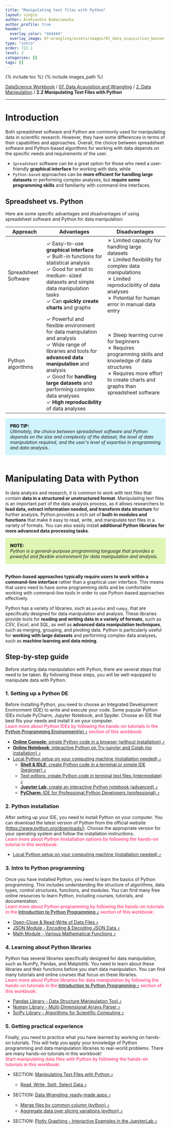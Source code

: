 ```yaml
---
title: "Manipulating text files with Python"
layout: single
author: Aleksandra Badaczewska
author_profile: true
header:
  overlay_color: "444444"
  overlay_image: 07-wrangling/assets/images/07_data_acquisition_banner.png
type: "intro"
order: 722.1
level: 2
categories: []
tags: []
---
```


{% include toc %}
{% include images_path %}

[DataScience Workbook](https://datascience.101workbook.org/) / [07. Data Acquisition and Wrangling](../../00-DataParsing-LandingPage.md) / [2. Data Manipulation](../01-data-manipulation.md) / **2.2 Manipulating Text Files with Python**

---


# Introduction

Both spreadsheet software and Python are commonly used for manipulating data in scientific research. However, they have some differences in terms of their capabilities and approaches. Overall, the choice between spreadsheet software and Python-based algorithms for working with data depends on the specific needs and requirements of the user.
* `Spreadsheet` software can be a great option for those who need a user-friendly **graphical interface** for working with data, while
* `Python-based` approaches can be **more efficient for handling large datasets** or performing complex analyses, but **require some programming skills** and familiarity with command-line interfaces.

## Spreadsheet vs. Python

Here are some specific advantages and disadvantages of using spreadsheet software and Python for data manipulation:

| Approach | Advantages | Disadvantages |
|----------|------------|---------------|
| Spreadsheet Software | ✓ Easy-to-use **graphical interface** <br>✓ Built-in functions for statistical analysis <br>✓ Good for small to medium-sized datasets and simple data manipulation tasks <br>✓ Can **quickly create charts** and graphs | ✗ Limited capacity for handling large datasets <br>✗ Limited flexibility for complex data manipulations <br>✗ Limited reproducibility of data analyses <br>✗ Potential for human error in manual data entry |
| Python algorithms | ✓ Powerful and flexible environment for data manipulation and analysis <br>✓ Wide range of libraries and tools for **advanced data manipulation** and analysis <br>✓ Good for **handling large datasets** and performing complex data analyses <br>✓ **High reproducibility** of data analyses | ✗ Steep learning curve for beginners <br>✗ Requires programming skills and knowledge of data structures <br>✗ Requires more effort to create charts and graphs than spreadsheet software |

<div style="background: #cff4fc; padding: 15px;">
<span style="font-weight:800;">PRO TIP:</span>
<br><span style="font-style:italic;">
Ultimately, the choice between spreadsheet software and Python depends on the size and complexity of the dataset, the level of data manipulation required, and the user's level of expertise in programming and data analysis.
</span>
</div><br>

# Manipulating Data with Python

In data analysis and research, it is common to work with text files that contain **data in a structured or unstructured format**. Manipulating text files is an important part of the data analysis process, as it allows researchers to **load data, extract information needed, and transform data structure** for further analysis. Python provides a rich set of **built-in modules and functions** that make it easy to read, write, and manipulate text files in a variety of formats. You can also easily install **additional Python libraries for more advanced data processing tasks**.

<div style="background: #dff5b3; padding: 15px;">
<span style="font-weight:800;">NOTE:</span>
<br><span style="font-style:italic;">
Python is a general-purpose programming language that provides a powerful and flexible environment for data manipulation and analysis.
</span>
</div><br>

**Python-based approaches typically require users to work within a command-line interface** rather than a graphical user interface. This means that users need to have some programming skills and be comfortable working with command-line tools in order to use Python-based approaches effectively.

Python has a variety of libraries, such as `pandas` and `numpy`, that are specifically designed for data manipulation and analysis. These libraries provide tools for **reading and writing data in a variety of formats**, such as *CSV*, *Excel*, and *SQL*, as well as **advanced data manipulation techniques**, such as merging, grouping, and pivoting data. Python is particularly useful for **working with large datasets** and performing complex data analyses, such as **machine learning and data mining**.

## Step-by-step guide

Before starting data manipulation with Python, there are several steps that need to be taken. By following these steps, you will be well-equipped to manipulate data with Python.

### 1. Setting up a Python DE

Before installing Python, you need to choose an Integrated Development Environment (IDE) to write and execute your code. Some popular Python IDEs include PyCharm, Jupyter Notebook, and Spyder. Choose an IDE that best fits your needs and install it on your computer. <br>
<span style="color: #ff3870;font-weight: 500;"> Learn more about Python IDEs by following the hands-on tutorials in the <a href="https://datascience.101workbook.org/04-DevelopmentEnvironment/02-python-programming-environment" target="_blank">Python Programming Environment(s)  ⤴</a> section of this workbook:</span>
* <a href="https://datascience.101workbook.org/04-DevelopmentEnvironment/02A-python-online-console" target="_blank"><b>Online Console</b>: simple Python code in a browser (without installation)  ⤴</a>
* <a href="https://datascience.101workbook.org/04-DevelopmentEnvironment/02A-python-online-jupyter-colab" target="_blank"><b>Online Notebook</b>: interactive Python on Try-jupyter and Colab (no installation)  ⤴</a>
* <a href="https://datascience.101workbook.org/04-DevelopmentEnvironment/02A-python-setup-locally" target="_blank">Local Python setup on your computing machine (installation needed)  ⤴</a>
  * <a href="https://datascience.101workbook.org/04-DevelopmentEnvironment/02B-python-terminal-shell" target="_blank"><b>Shell & IDLE</b>: create Python code in a terminal or simple IDE (beginner)  ⤴</a>
  * <a href="https://datascience.101workbook.org/04-DevelopmentEnvironment/02C-python-text-editor" target="_blank">Text editors: create Python code in terminal text files (intermediate)  ⤴</a>
  * <a href="https://datascience.101workbook.org/04-DevelopmentEnvironment/02D-python-jupyter-notebook" target="_blank"><b>Jupyter Lab</b>: create an interactive Python notebook (advanced)  ⤴</a>
  * <a href="https://datascience.101workbook.org/04-DevelopmentEnvironment/02E-python-pycharm-ide" target="_blank"><b>PyCharm</b>: IDE for Professional Python Developers (professional)  ⤴</a>


### 2. Python installation

After setting up your IDE, you need to install Python on your computer. You can download the latest version of Python from the official website (https://www.python.org/downloads/). Choose the appropriate version for your operating system and follow the installation instructions. <br>
<span style="color: #ff3870;font-weight: 500;"> Learn more about Python Iinstallation options by following the hands-on tutorial in this workbook:</span>
* <a href="https://datascience.101workbook.org/04-DevelopmentEnvironment/02A-python-setup-locally" target="_blank">Local Python setup on your computing machine (installation needed)  ⤴</a>

### 3. Intro to Python programming

Once you have installed Python, you need to learn the basics of Python programming. This includes understanding the structure of algorithms, data types, control structures, functions, and modules. You can find many free online resources to learn Python, including courses, tutorials, and documentation. <br>
<span style="color: #ff3870;font-weight: 500;"> Learn more about Python programming by following the hands-on tutorials in the <a href="https://datascience.101workbook.org/05-IntroToProgramming/03-PYTHON/01-introduction-to-python" target="_blank">Introduction to Python Programming  ⤴</a> section of this workbook:</span>
* <a href="https://datascience.101workbook.org/05-IntroToProgramming/03-PYTHON/03-tutorial-read-write-files" target="_blank">Open-Close & Read-Write of Data Files  ⤴</a>
* <a href="https://datascience.101workbook.org/05-IntroToProgramming/03-PYTHON/04-tutorial-python-manage-data-json-string" target="_blank">JSON Module - Encoding & Decoding JSON Data  ⤴</a>
* <a href="https://datascience.101workbook.org/05-IntroToProgramming/03-PYTHON/05-tutorial-python-round-abs-data-math-module" target="_blank">Math Module - Various Mathematical Functions  ⤴</a>


### 4. Learning about Python libraries

Python has several libraries specifically designed for data manipulation, such as NumPy, Pandas, and Matplotlib. You need to learn about these libraries and their functions before you start data manipulation. You can find many tutorials and online courses that focus on these libraries. <br>
<span style="color: #ff3870;font-weight: 500;"> Learn more about Python libraries for data manipulation by following the hands-on tutorials in the <a href="https://datascience.101workbook.org/05-IntroToProgramming/03-PYTHON/01-introduction-to-python" target="_blank">Introduction to Python Programming  ⤴</a> section of this workbook:</span>
* <a href="https://datascience.101workbook.org/05-IntroToProgramming/03-PYTHON/06-tutorial-python-data-manipulation-pandas" target="_blank">Pandas Library - Data Structure Manipulation Tool  ⤴</a>
* <a href="https://datascience.101workbook.org/05-IntroToProgramming/03-PYTHON/07-tutorial-python-array-manipulation-numpy" target="_blank">Numpy Library - Multi-Dimensional Arrays Parser  ⤴</a>
* <a href="https://datascience.101workbook.org/05-IntroToProgramming/03-PYTHON/08-tutorial-python-apply-statistics-scipy" target="_blank">SciPy Library - Algorithms for Scientific Computing  ⤴</a>


### 5. Getting practical experience

Finally, you need to practice what you have learned by working on hands-on tutorials. This will help you apply your knowledge of Python programming and data manipulation libraries to real-world problems. There are many hands-on tutorials in this workbook! <br>
<span style="color: #ff3870;font-weight: 500;"> Start manipulating data files with Python by following the hands-on tutorials in this workbook:</span>
* SECTION: <a href="https://datascience.101workbook.org/07-DataParsing/02-DATA-MANIPULATION/02-PYTHON/01-manipulate-data-with-python" target="_blank">Manipulating Text Files with Python  ⤴</a>
  * <a href="https://datascience.101workbook.org/07-DataParsing/02-DATA-MANIPULATION/02-PYTHON/02-tutorial-read-write-split-select-data" target="_blank">Read, Write, Split, Select Data  ⤴</a>


* SECTION: <a href="https://datascience.101workbook.org/07-DataParsing/03-DATA-WRANGLING-APPS/00-data-wrangling-apps" target="_blank">Data Wrangling: ready-made apps  ⤴</a>
  * <a href="https://datascience.101workbook.org/07-DataParsing/03-DATA-WRANGLING-APPS/01-merge-data-py" target="_blank">Merge files by common column (python)  ⤴</a>
  * <a href="https://datascience.101workbook.org/07-DataParsing/03-DATA-WRANGLING-APPS/02-slice-or-bin-data-py" target="_blank">Aggregate data over slicing variations (python)  ⤴</a>


* SECTION: <a href="https://datascience.101workbook.org/08-DataVisualization/02-GRAPHS/02-PYTHON/04-plotly-examples-in-jupyterlab" target="_blank">Plotly Graphing - Interactive Examples in the JupyterLab  ⤴</a>

